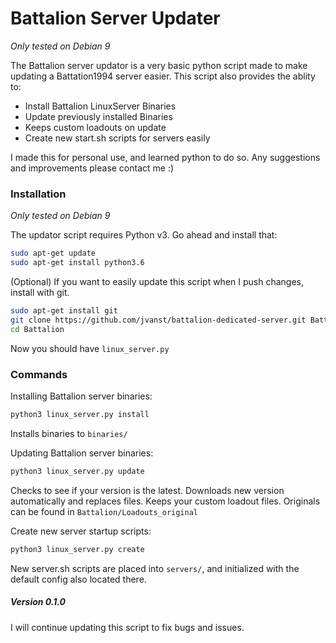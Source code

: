 # Battalion Server Updater
*Only tested on Debian 9*

The Battalion server updator is a very basic python script made to make updating a Battation1994 server easier.
This script also provides the ablity to:

  - Install Battalion LinuxServer Binaries
  - Update previously installed Binaries
  - Keeps custom loadouts on update
  - Create new start.sh scripts for servers easily

I made this for personal use, and learned python to do so. Any suggestions and improvements please contact me :)

### Installation 
*Only tested on Debian 9*

The updator script requires Python v3. Go ahead and install that:

```sh
sudo apt-get update
sudo apt-get install python3.6
```

(Optional) If you want to easily update this script when I push changes, install with git.
```sh
sudo apt-get install git
git clone https://github.com/jvanst/battalion-dedicated-server.git Battalion
cd Battalion
```

Now you should have `linux_server.py`

### Commands

Installing Battalion server binaries:

```sh
python3 linux_server.py install 
```

Installs binaries to `binaries/`

Updating Battalion server binaries:

```sh
python3 linux_server.py update 
```

Checks to see if your version is the latest. Downloads new version automatically and replaces files. Keeps your custom loadout files. Originals can be found in `Battalion/Loadouts_original`

Create new server startup scripts:
```sh
python3 linux_server.py create
```

New server.sh scripts are placed into `servers/`, and initialized with the default config also located there.

##### Version 0.1.0

I will continue updating this script to fix bugs and issues.
